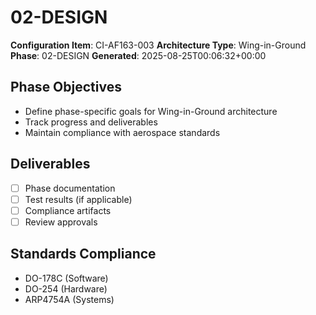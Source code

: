 # 02-DESIGN

**Configuration Item**: CI-AF163-003
**Architecture Type**: Wing-in-Ground
**Phase**: 02-DESIGN
**Generated**: 2025-08-25T00:06:32+00:00

## Phase Objectives
- Define phase-specific goals for Wing-in-Ground architecture
- Track progress and deliverables
- Maintain compliance with aerospace standards

## Deliverables
- [ ] Phase documentation
- [ ] Test results (if applicable)
- [ ] Compliance artifacts
- [ ] Review approvals

## Standards Compliance
- DO-178C (Software)
- DO-254 (Hardware)
- ARP4754A (Systems)
